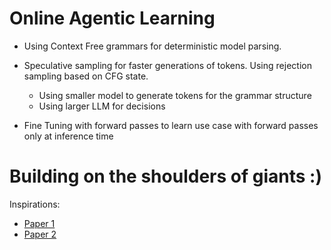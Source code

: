 # Online Agentic Learning

- Using Context Free grammars for deterministic model parsing.

- Speculative sampling for faster generations of tokens. Using rejection sampling based on CFG state.
    - Using smaller model to generate tokens for the grammar structure
    - Using larger LLM for decisions 
- Fine Tuning with forward passes to learn use case with forward passes only at inference time








# Building on the shoulders of giants :)

Inspirations:

- [Paper 1](https://arxiv.org/pdf/2302.01318.pdf)
- [Paper 2](https://arxiv.org/pdf/2305.17333.pdf)

